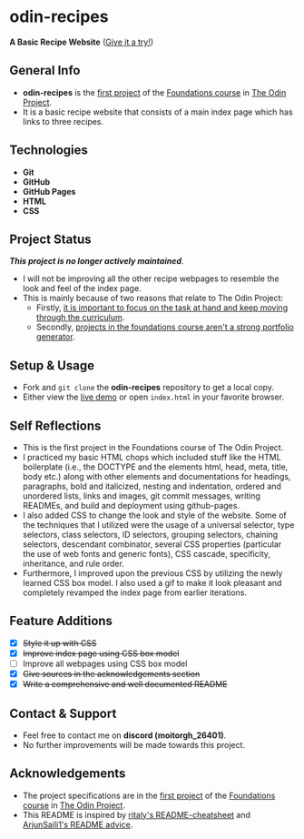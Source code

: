 # odin-recipes
**A Basic Recipe Website** ([Give it a try!](https://moitorgh.github.io/odin-recipes/))

## General Info
* **odin-recipes** is the [first project](https://www.theodinproject.com/lessons/foundations-recipes) of the [Foundations course](https://www.theodinproject.com/paths/foundations/courses/foundations) in [The Odin Project](https://www.theodinproject.com/about).
* It is a basic recipe website that consists of a main index page which has links to three recipes.

## Technologies
  * **Git**
  * **GitHub**
  * **GitHub Pages**
  * **HTML**
  * **CSS**

## Project Status
***This project is no longer actively maintained***.

* I will not be improving all the other recipe webpages to resemble the look and feel of the index page.
* This is mainly because of two reasons that relate to The Odin Project:
  * Firstly, [it is important to focus on the task at hand and keep moving through the curriculum](https://dev.to/theodinproject/learning-code-f56).
  * Secondly, [projects in the foundations course aren't a strong portfolio generator](https://dev.to/theodinproject/strategically-building-your-portfolio-1km4).

## Setup & Usage
* Fork and `git clone` the **odin-recipes** repository to get a local copy.
* Either view the [live demo](https://moitorgh.github.io/odin-recipes/) or open `index.html` in your favorite browser.

## Self Reflections
* This is the first project in the Foundations course of The Odin Project.
* I practiced my basic HTML chops which included stuff like the HTML boilerplate (i.e., the DOCTYPE and the elements html, head, meta, title, body etc.) along with other elements and documentations for headings, paragraphs, bold and italicized, nesting and indentation, ordered and unordered lists, links and images, git commit messages, writing READMEs, and build and deployment using github-pages.
* I also added CSS to change the look and style of the website. Some of the techniques that I utilized were the usage of a universal selector, type selectors, class selectors, ID selectors, grouping selectors, chaining selectors, descendant combinator, several CSS properties (particular the use of web fonts and generic fonts), CSS cascade, specificity, inheritance, and rule order.
* Furthermore, I improved upon the previous CSS by utilizing the newly learned CSS box model. I also used a gif to make it look pleasant and completely revamped the index page from earlier iterations.

## Feature Additions
- [x] ~~Style it up with CSS~~
- [x] ~~Improve index page using CSS box model~~
- [ ] Improve all webpages using CSS box model
- [x] ~~Give sources in the acknowledgements section~~
- [x] ~~Write a comprehensive and well documented README~~

## Contact & Support
* Feel free to contact me on **discord (moitorgh_26401)**.
* No further improvements will be made towards this project.

## Acknowledgements
* The project specifications are in the [first project](https://www.theodinproject.com/lessons/foundations-recipes) of the [Foundations course](https://www.theodinproject.com/paths/foundations/courses/foundations) in [The Odin Project](https://www.theodinproject.com/about).
* This README is inspired by [ritaly's README-cheatsheet](https://github.com/ritaly/README-cheatsheet) and [ArjunSaili1's README advice](https://github.com/TheOdinProject/curriculum/discussions/25472#discussioncomment-5889343).
